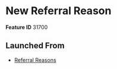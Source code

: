 # New Referral Reason

**Feature ID** 31700

## Launched From

- [Referral Reasons](Referral%20Reasons.md)











































































